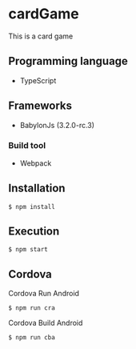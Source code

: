 # cardGame
This is a card game

## Programming language
* TypeScript

## Frameworks
* BabylonJs (3.2.0-rc.3)

### Build tool
* Webpack

## Installation
```Shell
$ npm install
```

## Execution
```Shell
$ npm start
```
## Cordova
Cordova Run Android
```Shell
$ npm run cra
```

Cordova Build Android
```Shell
$ npm run cba
```